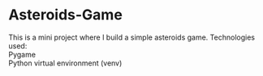 # Asteroids-Game
This is a mini project where I build a simple asteroids game.
Technologies used: 
<br>
Pygame <br>
Python virtual environment (venv)
